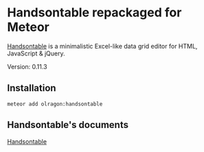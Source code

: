 Handsontable repackaged for Meteor
=========

[Handsontable](http://handsontable.com/) is a minimalistic Excel-like data grid editor for HTML, JavaScript & jQuery.

Version: 0.11.3

## Installation

`meteor add olragon:handsontable`

## Handsontable's documents

[Handsontable](http://handsontable.com/)